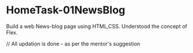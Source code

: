 # HomeTask-01NewsBlog
Build a web News-blog page using HTML,CSS.
Understood the concept of Flex.




// All updation is done - as per the mentor's suggestion
